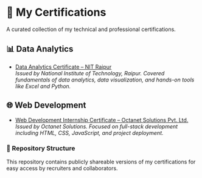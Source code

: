 # 📜 My Certifications

A curated collection of my technical and professional certifications.


## 📊 Data Analytics

- [Data Analytics Certificate – NIT Raipur](https://github.com/MrunalNair/Certificates/blob/main/certificate-%20Octanet.pdf)  
  *Issued by National Institute of Technology, Raipur. Covered fundamentals of data analytics, data visualization, and hands-on tools like Excel and Python.*


## 🌐 Web Development

- [Web Development Internship Certificate – Octanet Solutions Pvt. Ltd.]()  
  *Issued by Octanet Solutions. Focused on full-stack development including HTML, CSS, JavaScript, and project deployment.*


### 📁 Repository Structure

This repository contains publicly shareable versions of my certifications for easy access by recruiters and collaborators.
